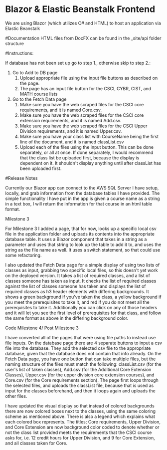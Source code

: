 <h1>Blazor & Elastic Beanstalk Frontend</h1>

<p>We are using Blazor (which utilizes C# and HTML) to host an application via Elastic Beanstalk</p>

<p>#Documentation HTML files from DocFX can be found in the _site/api folder structure<p>

#Instructions:
<p>
If database has not been set up go to step 1., otherwise skip to step 2.:
  <p>
<ol>
  <li> Go to Add to DB page
    <ol>
    <li>Upload appropriate file using the input file buttons as described on the page.</li>
    <li>The page has an input file button for the CSCI, CYBR, CIST, and MATH course lists</li>
    </ol>
  </li>
  <li> Go to the Fetch Data page
    <ol>
     <li>Make sure you have the web scraped files for the CSCI core requirements, and it is named Core.csv. </li>
     <li>Make sure you have the web scraped files for the CSCI core extension requirements, and it is named Add.csv. </li>
     <li>Make sure you have the web scraped files for the CSCI Upper Division requirements, and it is named Upper.csv.</li>
     <li>Make sure you have your class list with CourseName being the first line of the document, and it is named classList.csv</li>
     <li>Upload each of the files using the input button. This can be done separately, or all at once. If done separately, I would recommend that the class list be uploaded first, because the display is dependent on it. It shouldn't display anything until after classList has been uploaded first.</li>
  </ol>
  </li>
</ol>
#Release Notes
<p>Currently our Blazor app can connect to the AWS SQL Server I have setup, locally, and grab information from the database tables I have provided.
The simple functionality I have put in the app is given a course name as a string in a text box, I will return the information for that course in an html table format.</p>

<p>Milestone 3<p>
<p>For Milestone 3 I added a page, that for now, looks up a specific local csv file in the application folder and uploads its contents into the appropriate database table. It uses a Blazor component that takes in a string as a parameter and uses that string to look up the table to add it to, and uses the string as the file name as well. It uses a switch statement, so that could use some refactoring.<p>
<p>I also updated the Fetch Data page for a simple display of using two lists of classes as input, grabbing two specific local files, so this doesn't yet work on the deployed version. It takes a list of required classes, and a list of classes someone has taken as input. It checks the list of required classes against the list of classes someone has taken and displays the list of required classes as h3 header elements with differing backgrounds. It shows a green background if you've taken the class, a yellow background if you meet the prerequisites to take it, and red if you do not meet all the prerequisites to take it. Additionally you can click on any of those headers and it will let you see the first level of prerequisites for that class, and follow the same format as above in the differing background color.<p>

<p>Code Milestone 4/ Post Milestone 3<p>
<p>I have converted all of the pages that were using file paths to instead use file inputs. On the database page there are 4 separate buttons to input a csv file into the database. They add the selected csv file to the appropriate database, given that the database does not contain that info already. On the Fetch Data page, you have one button that can take multiple files, but the naming structure of the files must match the following: classList.csv (for the user's list of taken classes), Add.csv (for the Additional Core Extension Classes), Upper.csv (for the upper division core extension courses), and Core.csv (for the Core requirements section). The page first loops through the selected files, and uploads the classList file, because that is used as input for the classes beforehand, and then it loops again and uploads the other files. <p>
  
<p>I have updated the visual display so that instead of colored backgrounds there are now colored boxes next to the classes, using the same coloring scheme as mentioned above. There is also a legend which explains what each colored box represents. The titles; Core requirements, Upper Division, and Core Extension are now background color coded to denote whether or not the class list provided meets the requirements that the CSCI course asks for, i.e. 12 credit hours for Upper Division, and 9 for Core Extension, and all classes taken for Core.<p>
